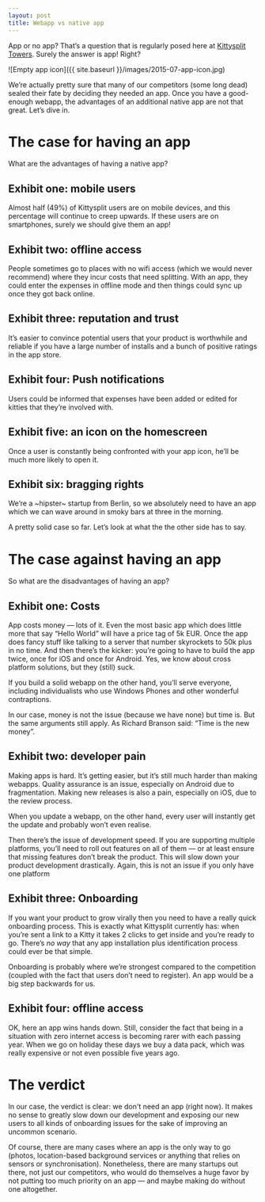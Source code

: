 ```yaml
---
layout: post
title: Webapp vs native app
---
```


App or no app? That’s a question that is regularly posed here at [Kittysplit Towers](https://kittysplit.com).  Surely the answer is app! Right?

![Empty app icon]({{ site.baseurl }}/images/2015-07-app-icon.jpg)

We’re actually pretty sure that many of our competitors (some long dead) sealed their fate by deciding they needed an app. Once you have a good-enough webapp, the advantages of an additional native app are not that great. Let’s dive in.

# The case for having an app
What are the advantages of having a native app?

## Exhibit one: mobile users
Almost half (49%) of Kittysplit users are on mobile devices, and this percentage will continue to creep upwards. If these users are on smartphones, surely we should give them an app!

## Exhibit two: offline access
People sometimes go to places with no wifi access (which we would never recommend) where they incur costs that need splitting. With an app, they could enter the expenses in offline mode and then things could sync up once they got back online.

## Exhibit three: reputation and trust
It’s easier to convince potential users that your product is worthwhile and reliable if you have a large number of installs and a bunch of positive ratings in the app store.

## Exhibit four: Push notifications

Users could be informed that expenses have been added or edited for kitties that they’re involved with.

## Exhibit five: an icon on the homescreen
 Once a user is constantly being confronted with your app icon, he’ll be much more likely to open it.

## Exhibit six: bragging rights
We’re a ~hipster~ startup from Berlin, so we absolutely need to have an app which we can wave around in smoky bars at three in the morning.

A pretty solid case so far. Let’s look at what the the other side has to say.

# The case against having an app
So what are the disadvantages of having an app?


## Exhibit one: Costs
App costs money &mdash; lots of it. Even the most basic app which does little more that say “Hello World” will have a price tag of 5k EUR. Once the app does fancy stuff like talking to a server that number skyrockets to 50k plus in no time. And then there’s the kicker: you’re going to have to build the app twice, once for iOS and once for Android. Yes, we know about cross platform solutions, but they (still) suck.

If you build a solid webapp on the other hand, you’ll serve everyone, including individualists who use Windows Phones and other wonderful contraptions.

In our case, money is not the issue (because we have none) but time is. But the same arguments still apply. As Richard Branson said: “Time is the new money”.

## Exhibit two: developer pain
Making apps is hard. It’s getting easier, but it’s still much harder than making webapps. Quality assurance is an issue, especially on Android due to fragmentation. Making new releases is also a pain, especially on iOS, due to the review process.

When you update a webapp, on the other hand, every user will instantly get the update and probably won’t even realise.

Then there’s the issue of development speed. If you are supporting multiple platforms, you’ll need to roll out features on all of them &mdash; or at least ensure that missing features don’t break the product. This will slow down your product development drastically. Again, this is not an issue if you only have one platform

## Exhibit three: Onboarding
If you want your product to grow virally then you need to have a really quick onboarding process. This is exactly what Kittysplit currently has: when you’re sent a link to a Kitty it takes 2 clicks to get inside and you’re ready to go. There’s *no way* that any app installation plus identification process could ever be that simple.

Onboarding is probably where we’re strongest compared to the competition (coupled with the fact that users don’t need to register). An app would be a big step backwards for us.

## Exhibit four: offline access
OK, here an app wins hands down. Still, consider the fact that being in a situation with zero internet access is becoming rarer with each passing year. When we go on holiday these days we buy a data pack, which was really expensive or not even possible five years ago.

# The verdict
In our case, the verdict is clear: we don't need an app (right now). It makes no sense to greatly slow down our development and exposing our new users to all kinds of onboarding issues for the sake of improving an uncommon scenario.

Of course, there are many cases where an app is the only way to go (photos, location-based background services or anything that relies on sensors or synchronisation). Nonetheless, there are many startups out there, not just our competitors, who would do themselves a huge favor by not putting too much priority on an app &mdash; and maybe making do without one altogether.
